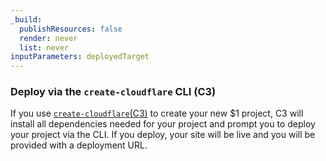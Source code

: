 ```yaml
---
_build:
  publishResources: false
  render: never
  list: never
inputParameters: deployedTarget
---
```


### Deploy via the `create-cloudflare` CLI (C3)

If you use [`create-cloudflare`(C3)](https://www.npmjs.com/package/create-cloudflare) to create your new $1 project, C3 will install all dependencies needed for your project and prompt you to deploy your project via the CLI. If you deploy, your site will be live and you will be provided with a deployment URL. 
